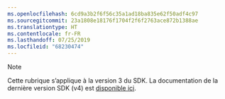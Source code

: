 ```yaml
---
ms.openlocfilehash: 6cd9a3b2f6f56c35a1ad18ba835e62f50adf4c97
ms.sourcegitcommit: 23a1808e18176f1704f2f6f2763ace872b1388ae
ms.translationtype: HT
ms.contentlocale: fr-FR
ms.lasthandoff: 07/25/2019
ms.locfileid: "68230474"
---
```

> [!NOTE]  
> Cette rubrique s’applique à la version 3 du SDK. La documentation de la dernière version SDK (v4) est [disponible ici](https://docs.microsoft.com/azure/bot-service/?view=azure-bot-service-4.0). 
